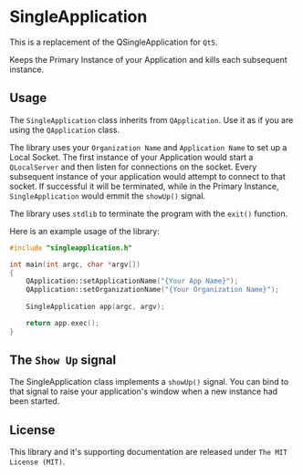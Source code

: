 SingleApplication
=================

This is a replacement of the QSingleApplication for ```Qt5```.

Keeps the Primary Instance of your Application and kills each subsequent instance.

Usage
-----
The ```SingleApplication``` class inherits from ```QApplication```. Use it as if you are using the ```QApplication``` class.

The library uses your ```Organization Name``` and ```Application Name``` to set up a Local Socket. The first instance of your Application would start a ```QLocalServer``` and then listen for connections on the socket. Every subsequent instance of your application would attempt to connect to that socket. If successful it will be terminated, while in the Primary Instance, ```SingleApplication``` would emmit the ```showUp()``` signal.

The library uses ```stdlib``` to terminate the program with the ```exit()``` function.

Here is an example usage of the library:
```cpp
#include "singleapplication.h"

int main(int argc, char *argv[])
{
    QApplication::setApplicationName("{Your App Name}");
    QApplication::setOrganizationName("{Your Organization Name}");
    
    SingleApplication app(argc, argv);

    return app.exec();
}
```

The ```Show Up``` signal
------------------------
The SingleApplication class implements a ```showUp()``` signal. You can bind to that signal to raise your application's window when a new instance had been started.

License
-------
This library and it's supporting documentation are released under ```The MIT License (MIT)```.
